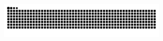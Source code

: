 <picture>
  <source media="(prefers-color-scheme: dark)" srcset="https://raw.githubusercontent.com/cocoasweet/cocoasweet/output/github-contribution-grid-snake-dark.svg">
  <source media="(prefers-color-scheme: light)" srcset="https://raw.githubusercontent.com/cocoasweet/cocoasweet/output/github-contribution-grid-snake.svg">
  <img alt="github contribution grid snake animation" src="https://raw.githubusercontent.com/cocoasweet/cocoasweet/output/github-contribution-grid-snake.svg">
</picture>
